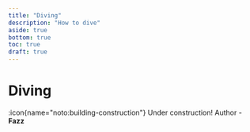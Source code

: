 ```yaml
---
title: "Diving"
description: "How to dive"
aside: true
bottom: true
toc: true
draft: true
---
```


# Diving

:icon{name="noto:building-construction"} Under construction! Author - **Fazz**